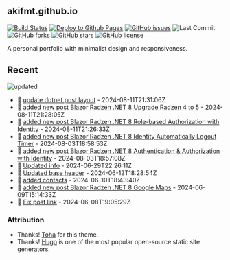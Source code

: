 ## akifmt.github.io

[![Build Status](https://img.shields.io/endpoint.svg?url=https%3A%2F%2Factions-badge.atrox.dev%2Fakifmt%2Fakifmt.github.io%2Fbadge%3Fref%3Dsource-v4&style=flat)](https://actions-badge.atrox.dev/akifmt/akifmt.github.io/goto?ref=source-v4) [![Deploy to Github Pages](https://github.com/akifmt/akifmt.github.io/actions/workflows/deploy-to-gh-pages.yaml/badge.svg)](https://github.com/akifmt/akifmt.github.io/actions/workflows/deploy-to-gh-pages.yaml)
[![GitHub issues](https://img.shields.io/github/issues/akifmt/akifmt.github.io)](https://github.com/akifmt/akifmt.github.io/issues) ![Last Commit](https://img.shields.io/github/last-commit/hugo-toha/hugo-toha.github.io) [![GitHub forks](https://img.shields.io/github/forks/akifmt/akifmt.github.io)](https://github.com/akifmt/akifmt.github.io/network)
[![GitHub stars](https://img.shields.io/github/stars/akifmt/akifmt.github.io)](https://github.com/akifmt/akifmt.github.io/stargazers)
[![GitHub license](https://img.shields.io/github/license/akifmt/akifmt.github.io)](https://github.com/akifmt/akifmt.github.io/blob/master/LICENSE)

A personal portfolio with minimalist design and responsiveness.


## Recent

<!-- Latest_Commits_Start -->
![updated](https://img.shields.io/badge/Updated-Sun%20Aug%2011%202024%2021%3A32%3A16%20GMT%2B0000%20(Coordinated%20Universal%20Time)-blue.svg)
- :page_facing_up: [update dotnet post layout](https://github.com/akifmt/akifmt.github.io/commit/abc3b20f8705ad69030e397d2fec8d3cf9e47e0a) - 2024-08-11T21:31:06Z 
- :page_facing_up: [added new post Blazor Radzen .NET 8 Upgrade Radzen 4 to 5](https://github.com/akifmt/akifmt.github.io/commit/c5a10fba7964afed243e1519d70aa58dce27449f) - 2024-08-11T21:28:05Z 
- :page_facing_up: [added new post Blazor Radzen .NET 8 Role-based Authorization with Identity](https://github.com/akifmt/akifmt.github.io/commit/65d98218b51059e97933fa3961841e30e3927518) - 2024-08-11T21:26:33Z 
- :page_facing_up: [added new post Blazor Radzen .NET 8 Identity Automatically Logout Timer](https://github.com/akifmt/akifmt.github.io/commit/843660f5f40aff6f451314ef204e88ca3eedf8af) - 2024-08-03T18:58:53Z 
- :page_facing_up: [added new post Blazor Radzen .NET 8 Authentication & Authorization with Identity](https://github.com/akifmt/akifmt.github.io/commit/f14758d4cbcb0289976d2aee61c9bb3dc4e1eb5a) - 2024-08-03T18:57:08Z 
- :page_facing_up: [Updated info](https://github.com/akifmt/akifmt.github.io/commit/12ad0b9b26d90b5664a785359176a39389911d83) - 2024-06-29T22:26:11Z 
- :page_facing_up: [Updated base header](https://github.com/akifmt/akifmt.github.io/commit/3f41b5e87953c49b9131d34a055becec51df8f5a) - 2024-06-12T18:28:54Z 
- :page_facing_up: [added contacts](https://github.com/akifmt/akifmt.github.io/commit/55b5d57d77d3d2ab50b84398f900d1a6a17e656a) - 2024-06-10T18:43:40Z 
- :page_facing_up: [added new post Blazor Radzen .NET 8 Google Maps](https://github.com/akifmt/akifmt.github.io/commit/e4367a508016e55fe22769b74f44b70d93ee4a94) - 2024-06-09T15:14:33Z 
- :page_facing_up: [Fix post link](https://github.com/akifmt/akifmt.github.io/commit/ea8f9de1a9db12259695c2102f8026b324ec9488) - 2024-06-08T19:05:29Z 
<!-- Latest_Commits_End -->

### Attribution

- Thanks! [Toha](https://github.com/hugo-toha/toha) for this theme.
- Thanks! [Hugo](https://gohugo.io/) is one of the most popular open-source static site generators.
